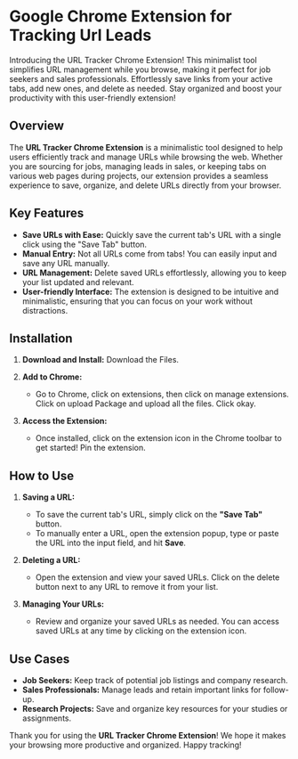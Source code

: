 # Google Chrome Extension for Tracking Url Leads
Introducing the URL Tracker Chrome Extension! This minimalist tool simplifies URL management while you browse, making it perfect for job seekers and sales professionals. Effortlessly save links from your active tabs, add new ones, and delete as needed. Stay organized and boost your productivity with this user-friendly extension!

## Overview

The **URL Tracker Chrome Extension** is a minimalistic tool designed to help users efficiently track and manage URLs while browsing the web. Whether you are sourcing for jobs, managing leads in sales, or keeping tabs on various web pages during projects, our extension provides a seamless experience to save, organize, and delete URLs directly from your browser.

## Key Features

- **Save URLs with Ease:** Quickly save the current tab's URL with a single click using the "Save Tab" button.  
- **Manual Entry:** Not all URLs come from tabs! You can easily input and save any URL manually.  
- **URL Management:** Delete saved URLs effortlessly, allowing you to keep your list updated and relevant.  
- **User-friendly Interface:** The extension is designed to be intuitive and minimalistic, ensuring that you can focus on your work without distractions.  

## Installation

1. **Download and Install:**
   Download the Files.

2. **Add to Chrome:**
   - Go to Chrome, click on extensions, then click on manage extensions. Click on upload Package and upload all the files. Click okay. 

3. **Access the Extension:**
   - Once installed, click on the extension icon in the Chrome toolbar to get started! Pin the extension. 

## How to Use

1. **Saving a URL:**
   - To save the current tab's URL, simply click on the **"Save Tab"** button.  
   - To manually enter a URL, open the extension popup, type or paste the URL into the input field, and hit **Save**.

2. **Deleting a URL:**
   - Open the extension and view your saved URLs. Click on the delete button next to any URL to remove it from your list.

3. **Managing Your URLs:**
   - Review and organize your saved URLs as needed. You can access saved URLs at any time by clicking on the extension icon.

## Use Cases

- **Job Seekers:** Keep track of potential job listings and company research.  
- **Sales Professionals:** Manage leads and retain important links for follow-up.  
- **Research Projects:** Save and organize key resources for your studies or assignments.  


Thank you for using the **URL Tracker Chrome Extension**! We hope it makes your browsing more productive and organized. Happy tracking!
